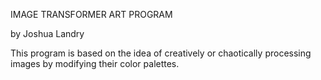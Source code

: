 IMAGE TRANSFORMER ART PROGRAM

by Joshua Landry

This program is based on the idea of creatively or chaotically processing images by modifying their color palettes.
